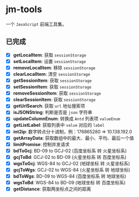 # jm-tools

一个 `JavaScript` 前端工具集。

## 已完成

- [x] **getLocalItem**: 获取 `sessionStorage`
- [x] **setLocalItem**: 设置 `sessionStorage`
- [x] **removeLocalItem**: 移除 `sessionStorage`
- [x] **clearLocalItem**: 清空 `sessionStorage`
- [x] **getSessionItem**: 获取 `sessionStorage`
- [x] **setSessionItem**: 获取 `sessionStorage`
- [x] **removeSessionItem**: 获取 `sessionStorage`
- [x] **clearSessionItem**: 获取 `sessionStorage`
- [x] **getUrlSearch**: 获取 `url` 地址搜索项
- [x] **isJSONString**: 判断是否是 `json` 字符串
- [x] **updateColumnEnum**: 转换成 `Antd` 列表项 `valueEnum`
- [x] **getListLabel**: 获取列表中 `value` 对应的 `label`
- [x] **int2ip**: 数字转点分十进制，例：176865280 => 10.138.192.0
- [x] **getArrayData**: 获取数组中的最大、最小、平均、最后一个值
- [x] **limitPromise**: 控制并发请求
- [x] **bdToGcj**: BD-09 to GCJ-02 (百度坐标系 转 火星坐标系)
- [x] **gcjToBd**: GCJ-02 to BD-09 (火星坐标系 转 百度坐标系)
- [x] **wgsToGcj**: WGS-84 to GCJ-02 (地球坐标 转 火星坐标系)
- [x] **gcjToWgs**: GCJ-02 to WGS-84 (火星坐标系 转 地球坐标)
- [x] **bdToWgs**: BD-09 to WGS-84 (百度坐标系 转 地球坐标)
- [x] **wgsToBd**: WGS-84 to BD-09 (地球坐标 转 百度坐标系)
- [x] **getDistance**: 获取两坐标点之间的距离
